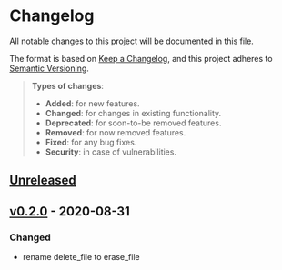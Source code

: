 # Changelog
All notable changes to this project will be documented in this file.

The format is based on [Keep a Changelog](https://keepachangelog.com/en/1.0.0/),
and this project adheres to [Semantic Versioning](https://semver.org/spec/v2.0.0.html).

> **Types of changes**:
>
> - **Added**: for new features.
> - **Changed**: for changes in existing functionality.
> - **Deprecated**: for soon-to-be removed features.
> - **Removed**: for now removed features.
> - **Fixed**: for any bug fixes.
> - **Security**: in case of vulnerabilities.

## [Unreleased]

## [v0.2.0] - 2020-08-31

### Changed

- rename delete_file to erase_file

[Unreleased]: https://github.com/cjbassi/trash-utils-rs/compare/v0.2.0...HEAD
[v0.2.0]: https://github.com/cjbassi/trash-utils-rs/compare/0.1.1...v0.2.0
